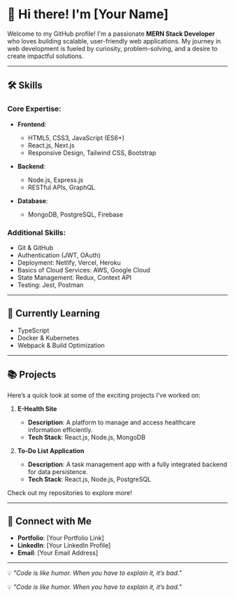 # 👋 Hi there! I'm [Your Name]  

Welcome to my GitHub profile! I'm a passionate **MERN Stack Developer** who loves building scalable, user-friendly web applications. My journey in web development is fueled by curiosity, problem-solving, and a desire to create impactful solutions.  

---

## 🛠️ Skills  

### Core Expertise:  
- **Frontend**:  
  - HTML5, CSS3, JavaScript (ES6+)  
  - React.js, Next.js  
  - Responsive Design, Tailwind CSS, Bootstrap  

- **Backend**:  
  - Node.js, Express.js  
  - RESTful APIs, GraphQL  

- **Database**:  
  - MongoDB, PostgreSQL, Firebase  

### Additional Skills:  
- Git & GitHub  
- Authentication (JWT, OAuth)  
- Deployment: Netlify, Vercel, Heroku  
- Basics of Cloud Services: AWS, Google Cloud  
- State Management: Redux, Context API  
- Testing: Jest, Postman  

---

## 🌱 Currently Learning  
- TypeScript  
- Docker & Kubernetes  
- Webpack & Build Optimization  

---

## 📚 Projects  
Here’s a quick look at some of the exciting projects I’ve worked on:  

1. **E-Health Site**  
   - **Description**: A platform to manage and access healthcare information efficiently.  
   - **Tech Stack**: React.js, Node.js, MongoDB  

2. **To-Do List Application**  
   - **Description**: A task management app with a fully integrated backend for data persistence.  
   - **Tech Stack**: React.js, Node.js, PostgreSQL  

Check out my repositories to explore more!  

---

## 🤝 Connect with Me  
- **Portfolio**: [Your Portfolio Link]  
- **LinkedIn**: [Your LinkedIn Profile]  
- **Email**: [Your Email Address]  

---

💡 *"Code is like humor. When you have to explain it, it’s bad."*  


💡 *"Code is like humor. When you have to explain it, it’s bad."*  


<!---
anshp1108/anshp1108 is a ✨ special ✨ repository because its `README.md` (this file) appears on your GitHub profile.
You can click the Preview link to take a look at your changes.
--->
